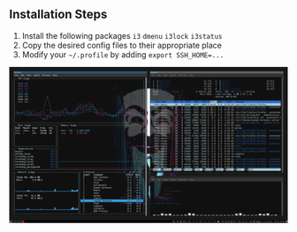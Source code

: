 ## Installation Steps

1. Install the following packages `i3` `dmenu` `i3lock` `i3status` 
2. Copy the desired config files to their appropriate place
3. Modify your `~/.profile` by adding `export SSH_HOME=...` 


![Screenshot1](/Screenshots/1.png?raw=true "Example Screenshot")
